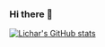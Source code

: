 ### Hi there 👋

[![Lichar's GitHub stats](https://github-readme-stats.vercel.app/api?username=licharyuan&count_private=true&show_icons=true&theme=dark)
](https://github.com/LicharYuan)

<!--
**LicharYuan/LicharYuan** is a ✨ _special_ ✨ repository because its `README.md` (this file) appears on your GitHub profile.

Here are some ideas to get you started:

- 🔭 I’m currently working on ...
- 🌱 I’m currently learning ...
- 👯 I’m looking to collaborate on ...
- 🤔 I’m looking for help with ...
- 💬 Ask me about ...
- 📫 How to reach me: ...
- 😄 Pronouns: ...
- ⚡ Fun fact: ...
-->
